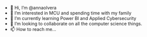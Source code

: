 - 👋 Hi, I’m @annaolvera
- 👀 I’m interested in MCU and spending time with my family
- 🌱 I’m currently learning Power BI and Applied Cybersecurity
- 💞️ I’m looking to collaborate on all the computer science things. 
- 📫 How to reach me...

<!---
annaolvera/annaolvera is a ✨ special ✨ repository because its `README.md` (this file) appears on your GitHub profile.
You can click the Preview link to take a look at your changes.
--->
